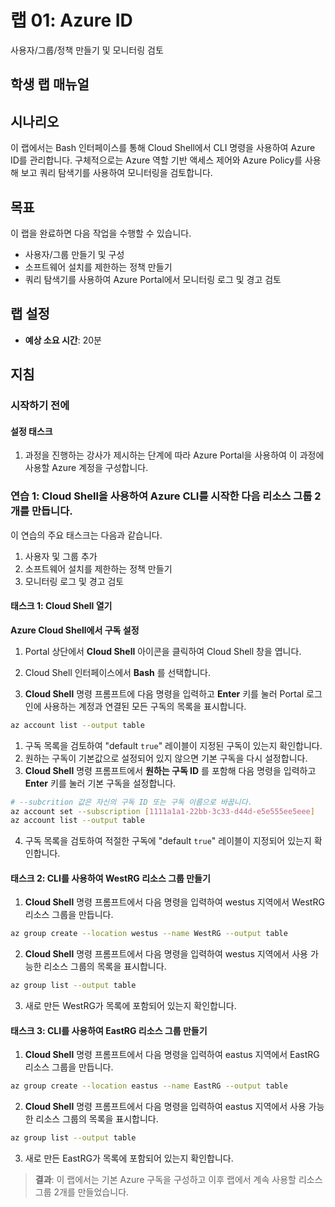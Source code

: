 ﻿---
lab:
    title: '사용자/그룹/정책 만들기 및 모니터링 검토'
    module: '모듈 5: Azure ID'
---

# 랩 01: Azure ID

사용자/그룹/정책 만들기 및 모니터링 검토

## 학생 랩 매뉴얼

## 시나리오

이 랩에서는 Bash 인터페이스를 통해 Cloud Shell에서 CLI 명령을 사용하여 Azure ID를 관리합니다.  구체적으로는 Azure 역할 기반 액세스 제어와 Azure Policy를 사용해 보고 쿼리 탐색기를 사용하여 모니터링을 검토합니다.

## 목표

이 랩을 완료하면 다음 작업을 수행할 수 있습니다.

* 사용자/그룹 만들기 및 구성
* 소프트웨어 설치를 제한하는 정책 만들기
* 쿼리 탐색기를 사용하여 Azure Portal에서 모니터링 로그 및 경고 검토

## 랩 설정

* **예상 소요 시간**: 20분

## 지침

### 시작하기 전에

#### 설정 태스크

1. 과정을 진행하는 강사가 제시하는 단계에 따라 Azure Portal을 사용하여 이 과정에 사용할 Azure 계정을 구성합니다.

### 연습 1: Cloud Shell을 사용하여 Azure CLI를 시작한 다음 리소스 그룹 2개를 만듭니다.

이 연습의 주요 태스크는 다음과 같습니다.

1. 사용자 및 그룹 추가
1. 소프트웨어 설치를 제한하는 정책 만들기
1. 모니터링 로그 및 경고 검토

#### 태스크 1: Cloud Shell 열기

**Azure Cloud Shell에서 구독 설정**

1. Portal 상단에서 **Cloud Shell** 아이콘을 클릭하여 Cloud Shell 창을 엽니다.

1. Cloud Shell 인터페이스에서 **Bash** 를 선택합니다.

1. **Cloud Shell** 명령 프롬프트에 다음 명령을 입력하고 **Enter** 키를 눌러 Portal 로그인에 사용하는 계정과 연결된 모든 구독의 목록을 표시합니다.

```bash
az account list --output table
```

1. 구독 목록을 검토하여 "default `true`" 레이블이 지정된 구독이 있는지 확인합니다.
1. 원하는 구독이 기본값으로 설정되어 있지 않으면 기본 구독을 다시 설정합니다.
1. **Cloud Shell** 명령 프롬프트에서 **원하는 구독 ID** 를 포함해 다음 명령을 입력하고 **Enter** 키를 눌러 기본 구독을 설정합니다.

```bash
# --subcrition 값은 자신의 구독 ID 또는 구독 이름으로 바꿉니다.
az account set --subscription [1111a1a1-22bb-3c33-d44d-e5e555ee5eee]
az account list --output table
```

4. 구독 목록을 검토하여 적절한 구독에 "default `true`" 레이블이 지정되어 있는지 확인합니다.

#### 태스크 2: CLI를 사용하여 WestRG 리소스 그룹 만들기

1. **Cloud Shell** 명령 프롬프트에서 다음 명령을 입력하여 westus 지역에서 WestRG 리소스 그룹을 만듭니다.

```bash
az group create --location westus --name WestRG --output table
```

2. **Cloud Shell** 명령 프롬프트에서 다음 명령을 입력하여 westus 지역에서 사용 가능한 리소스 그룹의 목록을 표시합니다.

```bash
az group list --output table
```

3. 새로 만든 WestRG가 목록에 포함되어 있는지 확인합니다.

#### 태스크 3: CLI를 사용하여 EastRG 리소스 그룹 만들기

1. **Cloud Shell** 명령 프롬프트에서 다음 명령을 입력하여 eastus 지역에서 EastRG 리소스 그룹을 만듭니다.

```bash
az group create --location eastus --name EastRG --output table
```

2. **Cloud Shell** 명령 프롬프트에서 다음 명령을 입력하여 eastus 지역에서 사용 가능한 리소스 그룹의 목록을 표시합니다.

```bash
az group list --output table
```

3. 새로 만든 EastRG가 목록에 포함되어 있는지 확인합니다.

> **결과**: 이 랩에서는 기본 Azure 구독을 구성하고 이후 랩에서 계속 사용할 리소스 그룹 2개를 만들었습니다.
